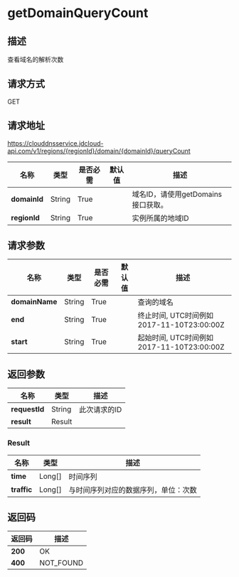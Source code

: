 # getDomainQueryCount


## 描述
查看域名的解析次数

## 请求方式
GET

## 请求地址
https://clouddnsservice.jdcloud-api.com/v1/regions/{regionId}/domain/{domainId}/queryCount

|名称|类型|是否必需|默认值|描述|
|---|---|---|---|---|
|**domainId**|String|True| |域名ID，请使用getDomains接口获取。|
|**regionId**|String|True| |实例所属的地域ID|

## 请求参数
|名称|类型|是否必需|默认值|描述|
|---|---|---|---|---|
|**domainName**|String|True| |查询的域名|
|**end**|String|True| |终止时间, UTC时间例如2017-11-10T23:00:00Z|
|**start**|String|True| |起始时间, UTC时间例如2017-11-10T23:00:00Z|


## 返回参数
|名称|类型|描述|
|---|---|---|
|**requestId**|String|此次请求的ID|
|**result**|Result| |

### Result
|名称|类型|描述|
|---|---|---|
|**time**|Long[]|时间序列|
|**traffic**|Long[]|与时间序列对应的数据序列，单位：次数|

## 返回码
|返回码|描述|
|---|---|
|**200**|OK|
|**400**|NOT_FOUND|
